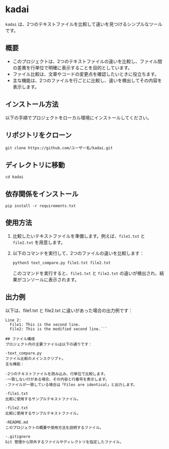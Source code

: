 # kadai

`kadai` は、2つのテキストファイルを比較して違いを見つけるシンプルなツールです。

## 概要

- このプロジェクトは、2つのテキストファイルの違いを比較し、ファイル間の差異を行単位で明確に表示することを目的としています。
- ファイル比較は、文章やコードの変更点を確認したいときに役立ちます。
- 主な機能は、2つのファイルを行ごとに比較し、違いを検出してその内容を表示します。

## インストール方法

以下の手順でプロジェクトをローカル環境にインストールしてください。

## リポジトリをクローン
```git clone https://github.com/ユーザー名/kadai.git```

## ディレクトリに移動
```cd kadai```

## 依存関係をインストール
```pip install -r requirements.txt```

## 使用方法

1. 比較したいテキストファイルを準備します。例えば、`file1.txt` と `file2.txt` を用意します。

2. 以下のコマンドを実行して、2つのファイルの違いを比較します：

    ```bash
    python3 text_compare.py file1.txt file2.txt
    ```

    このコマンドを実行すると、`file1.txt` と `file2.txt` の違いが検出され、結果がコンソールに表示されます。

## 出力例
以下は、file1.txt と file2.txt に違いがあった場合の出力例です：

```Differences found: 
Line 2:
  File1: This is the second line.
  File2: This is the modified second line.```

## ファイル構成
プロジェクト内の主要ファイルは以下の通りです：

-text_compare.py
ファイル比較のメインスクリプト。
主な機能：

-2つのテキストファイルを読み込み、行単位で比較します。
-一致しない行がある場合、その内容と行番号を表示します。
-ファイルが一致している場合は「Files are identical」と出力します。

-file1.txt
比較に使用するサンプルテキストファイル。

-file2.txt
比較に使用するサンプルテキストファイル。

-README.md
このプロジェクトの概要や使用方法を説明するファイル。

-.gitignore
Git 管理から除外するファイルやディレクトリを指定したファイル。
